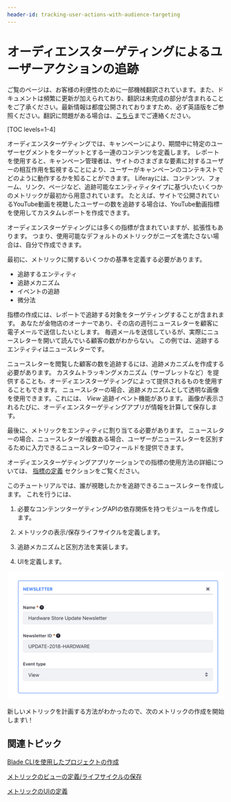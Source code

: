 ```yaml
---
header-id: tracking-user-actions-with-audience-targeting
---
```


# オーディエンスターゲティングによるユーザーアクションの追跡

<p class="alert alert-info"><span class="wysiwyg-color-blue120">ご覧のページは、お客様の利便性のために一部機械翻訳されています。また、ドキュメントは頻繁に更新が加えられており、翻訳は未完成の部分が含まれることをご了承ください。最新情報は都度公開されておりますため、必ず英語版をご参照ください。翻訳に問題がある場合は、<a href="mailto:support-content-jp@liferay.com">こちら</a>までご連絡ください。</span></p>

[TOC levels=1-4]

オーディエンスターゲティングでは、キャンペーンにより、期間中に特定のユーザーセグメントをターゲットとする一連のコンテンツを定義します。 レポートを使用すると、キャンペーン管理者は、サイトのさまざまな要素に対するユーザーの相互作用を監視することにより、ユーザーがキャンペーンのコンテキストでどのように動作するかを知ることができます。 Liferayには、コンテンツ、フォーム、リンク、ページなど、追跡可能なエンティティタイプに基づいたいくつかのメトリックが最初から用意されています。 たとえば、サイトで公開されているYouTube動画を視聴したユーザーの数を追跡する場合は、YouTube動画指標を使用してカスタムレポートを作成できます。

オーディエンスターゲティングには多くの指標が含まれていますが、拡張性もあります。 つまり、使用可能なデフォルトのメトリックがニーズを満たさない場合は、自分で作成できます。

最初に、メトリックに関するいくつかの基準を定義する必要があります。

  - 追跡するエンティティ
  - 追跡メカニズム
  - イベントの追跡
  - 微分法

指標の作成には、レポートで追跡する対象をターゲティングすることが含まれます。 あなたが金物店のオーナーであり、その店の週刊ニュースレターを顧客に電子メールで送信したいとします。 毎週メールを送信しているが、実際にニュースレターを開いて読んでいる顧客の数がわからない。 この例では、追跡するエンティティはニュースレターです。

ニュースレターを閲覧した顧客の数を追跡するには、追跡メカニズムを作成する必要があります。 カスタムトラッキングメカニズム（サーブレットなど）を提供することも、オーディエンスターゲティングによって提供されるものを使用することもできます。 ニュースレターの場合、追跡メカニズムとして透明な画像を使用できます。これには、 *View* 追跡イベント機能があります。 画像が表示されるたびに、オーディエンスターゲティングアプリが情報を計算して保存します。

最後に、メトリックをエンティティに割り当てる必要があります。 ニュースレターの場合、ニュースレターが複数ある場合、ユーザーがニュースレターを区別するために入力できるニュースレターIDフィールドを提供できます。

オーディエンスターゲティングアプリケーションでの指標の使用方法の詳細については、 [指標の定義](https://dev.liferay.com/discover/portal/-/knowledge_base/7-1/managing-campaigns#defining-metrics) セクションをご覧ください。

このチュートリアルでは、誰が視聴したかを追跡できるニュースレターを作成します。 これを行うには、

1.  必要なコンテンツターゲティングAPIの依存関係を持つモジュールを作成します。

2.  メトリックの表示/保存ライフサイクルを定義します。

3.  追跡メカニズムと区別方法を実装します。

4.  UIを定義します。

![図1：サンプルのニュースレター指標には、ニュースレター名、ID、およびイベントタイプが必要です。](../../../images-dxp/metric-template.png)

新しいメトリックを計画する方法がわかったので、次のメトリックの作成を開始します\！

## 関連トピック

[Blade CLIを使用したプロジェクトの作成](/docs/7-1/tutorials/-/knowledge_base/t/creating-projects-with-blade-cli)

[メトリックのビューの定義/ライフサイクルの保存](/docs/7-1/user/-/knowledge_base/u/defining-a-metrics-view-save-lifecycle)

[メトリックのUIの定義](/docs/7-1/user/-/knowledge_base/u/defining-the-metrics-ui)
